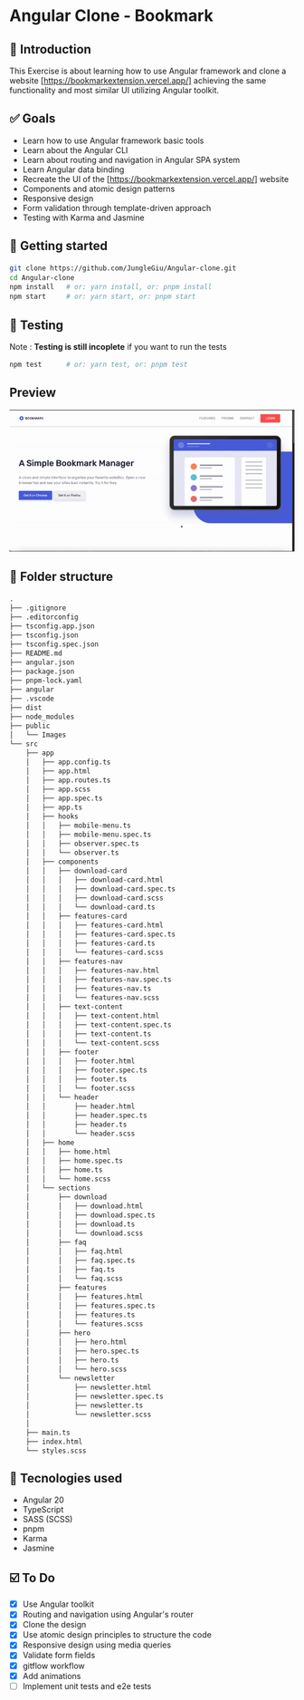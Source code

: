 # Angular Clone - Bookmark

## 📓 Introduction
This Exercise is about learning how to use Angular framework and clone a website [https://bookmarkextension.vercel.app/] achieving the same functionality and most similar UI utilizing Angular toolkit.

## ✅ Goals

* Learn how to use Angular framework basic tools
* Learn about the Angular CLI
* Learn about routing and navigation in Angular SPA system
* Learn Angular data binding
* Recreate the UI of the [https://bookmarkextension.vercel.app/] website
* Components and atomic design patterns
* Responsive design
* Form validation through template-driven approach
* Testing with Karma and Jasmine

## 🚀 Getting started

```sh
git clone https://github.com/JungleGiu/Angular-clone.git
cd Angular-clone
npm install   # or: yarn install, or: pnpm install
npm start     # or: yarn start, or: pnpm start
```

## 🧪 Testing
Note : **Testing is still incoplete**
if you want to run the tests
```sh
npm test      # or: yarn test, or: pnpm test
```

## Preview
![alt-text](./public/angular-clone.gif)


## 📁 Folder structure
```
.
├── .gitignore
├── .editorconfig
├── tsconfig.app.json
├── tsconfig.json
├── tsconfig.spec.json
├── README.md
├── angular.json
├── package.json
├── pnpm-lock.yaml
├── angular
├── .vscode
├── dist
├── node_modules
├── public
│   └── Images
└── src
    ├── app
    │   ├── app.config.ts
    │   ├── app.html
    │   ├── app.routes.ts
    │   ├── app.scss
    │   ├── app.spec.ts
    │   ├── app.ts
    │   ├── hooks
    │   │   ├── mobile-menu.ts
    │   │   ├── mobile-menu.spec.ts
    │   │   ├── observer.spec.ts  
    │   │   └── observer.ts
    │   ├── components
    │   │   ├── download-card
    │   │   │   ├── download-card.html
    │   │   │   ├── download-card.spec.ts
    │   │   │   ├── download-card.scss
    │   │   │   └── download-card.ts
    │   │   ├── features-card
    │   │   │   ├── features-card.html
    │   │   │   ├── features-card.spec.ts
    │   │   │   ├── features-card.ts
    │   │   │   └── features-card.scss
    │   │   ├── features-nav
    │   │   │   ├── features-nav.html
    │   │   │   ├── features-nav.spec.ts
    │   │   │   ├── features-nav.ts
    │   │   │   └── features-nav.scss
    │   │   ├── text-content
    │   │   │   ├── text-content.html
    │   │   │   ├── text-content.spec.ts
    │   │   │   ├── text-content.ts
    │   │   │   └── text-content.scss  
    │   │   ├── footer
    │   │   │   ├── footer.html
    │   │   │   ├── footer.spec.ts
    │   │   │   ├── footer.ts 
    │   │   │   └── footer.scss
    │   │   └── header
    │   │       ├── header.html
    │   │       ├── header.spec.ts       
    │   │       ├── header.ts
    │   │       └── header.scss
    │   ├── home
    │   │   ├── home.html
    │   │   ├── home.spec.ts
    │   │   ├── home.ts
    │   │   └── home.scss
    │   └── sections
    │       ├── download
    │       │   ├── download.html
    │       │   ├── download.spec.ts
    │       │   ├── download.ts
    │       │   └── download.scss
    │       ├── faq
    │       │   ├── faq.html
    │       │   ├── faq.spec.ts
    │       │   ├── faq.ts
    │       │   └── faq.scss
    │       ├── features
    │       │   ├── features.html
    │       │   ├── features.spec.ts
    │       │   ├── features.ts
    │       │   └── features.scss
    │       ├── hero
    │       │   ├── hero.html
    │       │   ├── hero.spec.ts
    │       │   ├── hero.ts
    │       │   └── hero.scss
    │       └── newsletter
    │           ├── newsletter.html
    │           ├── newsletter.spec.ts
    │           ├── newsletter.ts
    │           └── newsletter.scss
    │       
    ├── main.ts
    ├── index.html
    └── styles.scss 

```

## 🧰 Tecnologies used
- Angular 20
- TypeScript
- SASS (SCSS)
- pnpm
- Karma
- Jasmine

## ☑️ To Do
- [X] Use Angular toolkit
- [X] Routing and navigation using Angular's router
- [X] Clone the design
- [X] Use atomic design principles to structure the code
- [X] Responsive design using media queries
- [X] Validate form fields
- [X] gitflow workflow
- [X] Add animations
- [ ] Implement unit tests and e2e tests